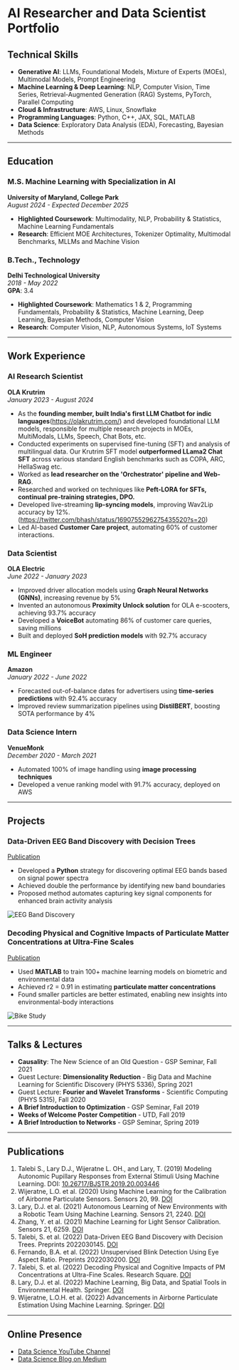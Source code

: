 # AI Researcher and Data Scientist Portfolio

## Technical Skills
- **Generative AI**: LLMs, Foundational Models, Mixture of Experts (MOEs), Multimodal Models, Prompt Engineering
- **Machine Learning & Deep Learning**: NLP, Computer Vision, Time Series, Retrieval-Augmented Generation (RAG) Systems, PyTorch, Parallel Computing
- **Cloud & Infrastructure**: AWS, Linux, Snowflake
- **Programming Languages**: Python, C++, JAX, SQL, MATLAB
- **Data Science**: Exploratory Data Analysis (EDA), Forecasting, Bayesian Methods

---

## Education

### M.S. Machine Learning with Specialization in AI
**University of Maryland, College Park**  
_August 2024 - Expected December 2025_  

- **Highlighted Coursework**: Multimodality, NLP, Probability & Statistics, Machine Learning Fundamentals
- **Research**: Efficient MOE Architectures, Tokenizer Optimality, Multimodal Benchmarks, MLLMs and Machine Vision

### B.Tech., Technology
**Delhi Technological University**  
_2018 - May 2022_  
**GPA**: 3.4  

- **Highlighted Coursework**: Mathematics 1 & 2, Programming Fundamentals, Probability & Statistics, Machine Learning, Deep Learning, Bayesian Methods, Computer Vision
- **Research**: Computer Vision, NLP, Autonomous Systems, IoT Systems

---

## Work Experience

### AI Research Scientist  
**OLA Krutrim**  
_January 2023 - August 2024_

- As the **founding member, built India's first LLM Chatbot for indic languages**(https://olakrutrim.com/) and developed foundational LLM models, responsible for multiple research projects in MOEs, MultiModals, LLMs, Speech, Chat Bots, etc.
- Conducted experiments on supervised fine-tuning (SFT) and analysis of multilingual data. Our Krutrim SFT model **outperformed LLama2 Chat SFT** across various standard English benchmarks such as COPA, ARC, HellaSwag etc.
- Worked as **lead researcher on the 'Orchestrator' pipeline and Web-RAG**.
- Researched and worked on techniques like **Peft-LORA for SFTs, continual pre-training strategies, DPO.**
- Developed live-streaming **lip-syncing models**, improving Wav2Lip accuracy by 12%.(https://twitter.com/bhash/status/1690755296275435520?s=20)
- Led AI-based **Customer Care project**, automating 60% of customer interactions.

### Data Scientist  
**OLA Electric**  
_June 2022 - January 2023_

- Improved driver allocation models using **Graph Neural Networks (GNNs)**, increasing revenue by 5%
- Invented an autonomous **Proximity Unlock solution** for OLA e-scooters, achieving 93.7% accuracy
- Developed a **VoiceBot** automating 86% of customer care queries, saving millions
- Built and deployed **SoH prediction models** with 92.7% accuracy

### ML Engineer  
**Amazon**  
_January 2022 - June 2022_

- Forecasted out-of-balance dates for advertisers using **time-series predictions** with 92.4% accuracy
- Improved review summarization pipelines using **DistilBERT**, boosting SOTA performance by 4%

### Data Science Intern  
**VenueMonk**  
_December 2020 - March 2021_

- Automated 100% of image handling using **image processing techniques**
- Developed a venue ranking model with 91.7% accuracy, deployed on AWS

---

## Projects

### Data-Driven EEG Band Discovery with Decision Trees  
[Publication](https://www.mdpi.com/1424-8220/22/8/3048)  

- Developed a **Python** strategy for discovering optimal EEG bands based on signal power spectra
- Achieved double the performance by identifying new band boundaries
- Proposed method automates capturing key signal components for enhanced brain activity analysis

![EEG Band Discovery](/assets/img/eeg_band_discovery.jpeg)

### Decoding Physical and Cognitive Impacts of Particulate Matter Concentrations at Ultra-Fine Scales  
[Publication](https://www.mdpi.com/1424-8220/22/11/4240)  

- Used **MATLAB** to train 100+ machine learning models on biometric and environmental data
- Achieved r2 = 0.91 in estimating **particulate matter concentrations**
- Found smaller particles are better estimated, enabling new insights into environmental-body interactions

![Bike Study](/assets/img/bike_study.jpeg)

---

## Talks & Lectures

- **Causality**: The New Science of an Old Question - GSP Seminar, Fall 2021
- Guest Lecture: **Dimensionality Reduction** - Big Data and Machine Learning for Scientific Discovery (PHYS 5336), Spring 2021
- Guest Lecture: **Fourier and Wavelet Transforms** - Scientific Computing (PHYS 5315), Fall 2020
- **A Brief Introduction to Optimization** - GSP Seminar, Fall 2019
- **Weeks of Welcome Poster Competition** - UTD, Fall 2019
- **A Brief Introduction to Networks** - GSP Seminar, Spring 2019

---

## Publications

1. Talebi S., Lary D.J., Wijeratne L. OH., and Lary, T. (2019) Modeling Autonomic Pupillary Responses from External Stimuli Using Machine Learning. DOI: [10.26717/BJSTR.2019.20.003446](https://doi.org/10.26717/BJSTR.2019.20.003446)
2. Wijeratne, L.O. et al. (2020) Using Machine Learning for the Calibration of Airborne Particulate Sensors. Sensors 20, 99. [DOI](https://doi.org/10.3390/s20010099)
3. Lary, D.J. et al. (2021) Autonomous Learning of New Environments with a Robotic Team Using Machine Learning. Sensors 21, 2240. [DOI](https://doi.org/10.3390/s21062240)
4. Zhang, Y. et al. (2021) Machine Learning for Light Sensor Calibration. Sensors 21, 6259. [DOI](https://doi.org/10.3390/s21186259)
5. Talebi, S. et al. (2022) Data-Driven EEG Band Discovery with Decision Trees. Preprints 2022030145. [DOI](https://doi.org/10.20944/preprints202203.0145.v1)
6. Fernando, B.A. et al. (2022) Unsupervised Blink Detection Using Eye Aspect Ratio. Preprints 2022030200. [DOI](https://doi.org/10.20944/preprints202203.0200.v1)
7. Talebi, S. et al. (2022) Decoding Physical and Cognitive Impacts of PM Concentrations at Ultra-Fine Scales. Research Square. [DOI](https://doi.org/10.21203/rs.3.rs-1499191/v1)
8. Lary, D.J. et al. (2022) Machine Learning, Big Data, and Spatial Tools in Environmental Health. Springer. [DOI](https://doi.org/10.1007/978-3-030-71377-5_12)
9. Wijeratne, L.O.H. et al. (2022) Advancements in Airborne Particulate Estimation Using Machine Learning. Springer. [DOI](https://doi.org/10.1007/978-3-030-71377-5_13)

---

## Online Presence

- [Data Science YouTube Channel](https://www.youtube.com/channel/UCa9gErQ9AE5jT2DZLjXBIdA)
- [Data Science Blog on Medium](https://medium.com/@shawhin)
